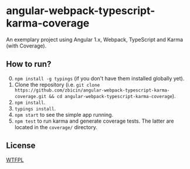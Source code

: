 # angular-webpack-typescript-karma-coverage
An exemplary project using Angular 1.x, Webpack, TypeScript and Karma (with Coverage).

## How to run?
0. `npm install -g typings` (if you don't have them installed globally yet).
1. Clone the repository (i.e. `git clone https://github.com/zbicin/angular-webpack-typescript-karma-coverage.git && cd angular-webpack-typescript-karma-coverage`).
2. `npm install`.
3. `typings install`.
4. `npm start` to see the simple app running.
5. `npm test` to run karma and generate coverage tests. The latter are located in the `coverage/` directory.

## License
[WTFPL](http://www.wtfpl.net/)